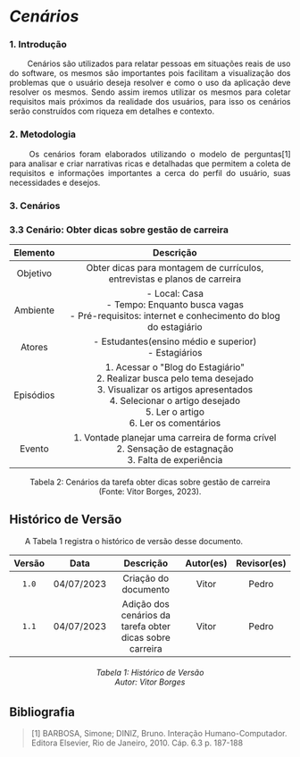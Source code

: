 # ***Cenários***

### **1. Introdução**
<p align="justify">&emsp;&emsp;
Cenários são utilizados para relatar pessoas em situações reais de uso do software, os mesmos são importantes pois facilitam a visualização dos problemas que o usuário deseja resolver e como o uso da aplicação deve resolver os mesmos. Sendo assim iremos utilizar os mesmos para coletar requisitos mais próximos da realidade dos usuários, para isso os cenários serão construídos com riqueza em detalhes e contexto.
</p>

### **2. Metodologia**
<p align="justify">&emsp;&emsp;
Os cenários foram elaborados utilizando o modelo de perguntas[1] para analisar e criar narrativas ricas e detalhadas que permitem a coleta de requisitos e informações importantes a cerca do perfil do usuário, suas necessidades e desejos.
</p>

### **3. Cenários**

### **3.3 Cenário: Obter dicas sobre gestão de carreira**

| Elemento | Descrição |
|:--------:|:---------:|
| Objetivo | Obter dicas para montagem de currículos, entrevistas e planos de carreira|
| Ambiente| - Local: Casa<br> - Tempo: Enquanto busca vagas<br> - Pré-requisitos: internet e conhecimento do blog do estagiário  |
| Atores | - Estudantes(ensino médio e superior) <br> - Estagiários|
| Episódios | 1. Acessar o "Blog do Estagiário" <br> 2. Realizar busca pelo tema desejado <br> 3. Visualizar os artigos apresentados <br> 4. Selecionar o artigo desejado <br> 5. Ler o artigo<br> 6. Ler os comentários|
| Evento | 1. Vontade planejar uma carreira de forma crível <br> 2. Sensação de estagnação <br> 3. Falta de experiência |
<div style="text-align: center">
<p> Tabela 2: Cenários da tarefa obter dicas sobre gestão de carreira<br/> (Fonte: Vitor Borges, 2023).</p>
</div>

## **Histórico de Versão**
&emsp;&emsp;A Tabela 1 registra o histórico de versão desse documento.

| Versão |    Data    |      Descrição       |   Autor(es)    | Revisor(es) |
|:------:|:----------:|:--------------------:|:--------------:|:-----------:|
| `1.0`  | 04/07/2023 | Criação do documento | Vitor |    Pedro   |
| `1.1`  | 04/07/2023 | Adição dos cenários da tarefa obter dicas sobre carreira | Vitor |    Pedro   |

<h6 align = "center"> Tabela 1: Histórico de Versão
<br> Autor:  Vitor Borges</h6>

## **Bibliografia**
> [1] BARBOSA, Simone; DINIZ, Bruno. Interação Humano-Computador. Editora Elsevier, Rio de Janeiro, 2010. Cáp. 6.3 p. 187-188